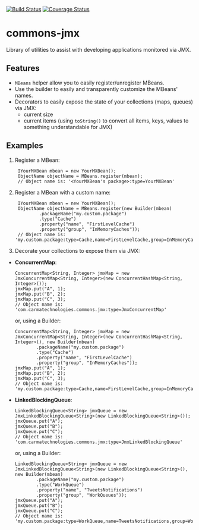 [![Build Status](https://travis-ci.org/marccarre/commons-jmx.svg?branch=master)](https://travis-ci.org/marccarre/commons-jmx)
[![Coverage Status](https://coveralls.io/repos/github/marccarre/commons-jmx/badge.svg?branch=master)](https://coveralls.io/github/marccarre/commons-jmx?branch=master)

# commons-jmx

Library of utilities to assist with developing applications monitored via JMX.

## Features

- `MBeans` helper allow you to easily register/unregister MBeans.
- Use the builder to easily and transparently customize the MBeans' names.
- Decorators to easily expose the state of your collections (maps, queues) via JMX:
  - current size
  - current items (using `toString()` to convert all items, keys, values to something understandable for JMX)

## Examples

1. Register a MBean:

        IYourMXBean mbean = new YourMXBean();
        ObjectName objectName = MBeans.register(mbean); 
        // Object name is: '<YourMXBean's package>:type=YourMXBean'

2. Register a MBean with a custom name:

        IYourMXBean mbean = new YourMXBean();
        ObjectName objectName = MBeans.register(new Builder(mbean)
                .packageName("my.custom.package")
                .type("Cache")
                .property("name", "FirstLevelCache")
                .property("group", "InMemoryCaches"));
        // Object name is: 'my.custom.package:type=Cache,name=FirstLevelCache,group=InMemoryCaches'

3. Decorate your collections to expose them via JMX:

  - **ConcurrentMap**:

        ConcurrentMap<String, Integer> jmxMap = new JmxConcurrentMap<String, Integer>(new ConcurrentHashMap<String, Integer>());
        jmxMap.put("A", 1);
        jmxMap.put("B", 2);
        jmxMap.put("C", 3);
        // Object name is: 'com.carmatechnologies.commons.jmx:type=JmxConcurrentMap'

    or, using a Builder:

        ConcurrentMap<String, Integer> jmxMap = new JmxConcurrentMap<String, Integer>(new ConcurrentHashMap<String, Integer>(), new Builder(mbean)
                .packageName("my.custom.package")
                .type("Cache")
                .property("name", "FirstLevelCache")
                .property("group", "InMemoryCaches"));
        jmxMap.put("A", 1);
        jmxMap.put("B", 2);
        jmxMap.put("C", 3);
        // Object name is: 'my.custom.package:type=Cache,name=FirstLevelCache,group=InMemoryCaches'

  - **LinkedBlockingQueue**:

        LinkedBlockingQueue<String> jmxQueue = new JmxLinkedBlockingQueue<String>(new LinkedBlockingQueue<String>());
        jmxQueue.put("A");
        jmxQueue.put("B");
        jmxQueue.put("C");
        // Object name is: 'com.carmatechnologies.commons.jmx:type=JmxLinkedBlockingQueue'

    or, using a Builder:

        LinkedBlockingQueue<String> jmxQueue = new JmxLinkedBlockingQueue<String>(new LinkedBlockingQueue<String>(), new Builder(mbean)
                .packageName("my.custom.package")
                .type("WorkQueue")
                .property("name", "TweetsNotifications")
                .property("group", "WorkQueues"));
        jmxQueue.put("A");
        jmxQueue.put("B");
        jmxQueue.put("C");
        // Object name is: 'my.custom.package:type=WorkQueue,name=TweetsNotifications,group=WorkQueues'